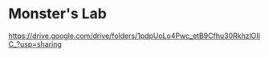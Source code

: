 # Monster's Lab

https://drive.google.com/drive/folders/1pdpUoLo4Pwc_etB9Cfhu30RkhzlOIIC_?usp=sharing
